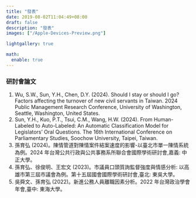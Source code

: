 ```yaml
---
title: "發表"
date: 2019-08-02T11:04:49+08:00
draft: false
description: "發表"
images: ["/Apple-Devices-Preview.png"]

lightgallery: true

math:
  enable: true
---
```

### 研討會論文

1. Wu, S.W., Sun, Y.H., Chen, D.Y. (2024). Should I stay or should I go? Factors affecting the turnover of new civil servants in Taiwan. 2024 Public Management Research Conference, University of Washington, Seattle, Washington, United States.
2. Sun, Y.H., Kuo, P.T., Tsui, C.M., Wang, H.W. (2024). From Human-Labeled to Auto-Labeled: An Automatic Classification Model for Legislators’ Oral Questions. The 16th International Conference on Parliamentary Studies, Soochow University, Taipei, Taiwan.
3. 孫育弘 (2024)。陳情管道對陳情案件結案速度的影響-以臺北市單一陳情系統為例。2024 年台灣公共行政與公共事務系所聯合會國際學術研討會,嘉義: 中正大學。
4. 孫育弘、徐俊明、王宏文 (2023)。市議員口頭質詢監督強度與情感分析: 以高雄市第三屆市議會為例。第十五屆國會國際學術研討會,臺北: 東吳大學。
5. 吳舜文、孫育弘 (2022)。新進公務人員離職因素分析。2022 年台灣政治學會年會,臺中: 東海大學。



